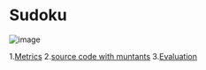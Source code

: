 # Sudoku

![image](https://raw.githubusercontent.com/test4cc/vamos2020/master/featureModel/sudoku.JPG)

1.[Metrics](https://github.com/test4cc/vamos2020/blob/master/metrics/Sudoku.csv)
2.[source code with muntants](https://github.com/test4cc/vamos2020/tree/master/dataset_with_mutant/sudoku)
3.[Evaluation](https://github.com/test4cc/vamos2020/tree/master/workspace_IncLing/sudoku)

